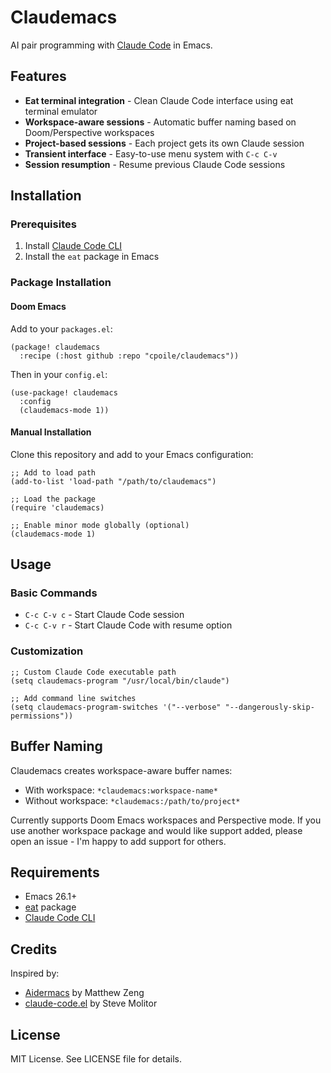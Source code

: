 # Claudemacs

AI pair programming with [Claude Code](https://docs.anthropic.com/en/docs/claude-code/overview) in Emacs.

## Features

- **Eat terminal integration** - Clean Claude Code interface using eat terminal emulator
- **Workspace-aware sessions** - Automatic buffer naming based on Doom/Perspective workspaces
- **Project-based sessions** - Each project gets its own Claude session
- **Transient interface** - Easy-to-use menu system with `C-c C-v`
- **Session resumption** - Resume previous Claude Code sessions

## Installation

### Prerequisites

1. Install [Claude Code CLI](https://docs.anthropic.com/en/docs/claude-code/overview)
2. Install the `eat` package in Emacs

### Package Installation

#### Doom Emacs

Add to your `packages.el`:

```elisp
(package! claudemacs
  :recipe (:host github :repo "cpoile/claudemacs"))
```

Then in your `config.el`:

```elisp
(use-package! claudemacs
  :config
  (claudemacs-mode 1))
```

#### Manual Installation

Clone this repository and add to your Emacs configuration:

```elisp
;; Add to load path
(add-to-list 'load-path "/path/to/claudemacs")

;; Load the package
(require 'claudemacs)

;; Enable minor mode globally (optional)
(claudemacs-mode 1)
```

## Usage

### Basic Commands

- `C-c C-v c` - Start Claude Code session
- `C-c C-v r` - Start Claude Code with resume option

### Customization

```elisp
;; Custom Claude Code executable path
(setq claudemacs-program "/usr/local/bin/claude")

;; Add command line switches
(setq claudemacs-program-switches '("--verbose" "--dangerously-skip-permissions"))
```

## Buffer Naming

Claudemacs creates workspace-aware buffer names:
- With workspace: `*claudemacs:workspace-name*`
- Without workspace: `*claudemacs:/path/to/project*`

Currently supports Doom Emacs workspaces and Perspective mode. If you use another workspace package and would like support added, please open an issue - I'm happy to add support for others.

## Requirements

- Emacs 26.1+
- [eat](https://github.com/kephale/emacs-eat) package
- [Claude Code CLI](https://docs.anthropic.com/en/docs/claude-code/overview)

## Credits

Inspired by:
- [Aidermacs](https://github.com/MatthewZMD/aidermacs) by Matthew Zeng
- [claude-code.el](https://github.com/stevemolitor/claude-code.el) by Steve Molitor

## License

MIT License. See LICENSE file for details.
